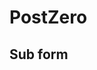 # PostZero

## Sub form
<!-- Subscription Form -->
 <style >.sp-force-hide { display: none;}.sp-form[sp-id="174537"] { display: block; background: #ffffff; padding: 15px; width: 450px; max-width: 100%; border-radius: 8px; -moz-border-radius: 8px; -webkit-border-radius: 8px; border-color: #dddddd; border-style: solid; border-width: 1px; font-family: Arial, "Helvetica Neue", sans-serif; background-repeat: no-repeat; background-position: center; background-size: auto;}.sp-form[sp-id="174537"] input[type="checkbox"] { display: inline-block; opacity: 1; visibility: visible;}.sp-form[sp-id="174537"] .sp-form-fields-wrapper { margin: 0 auto; width: 420px;}.sp-form[sp-id="174537"] .sp-form-control { background: #ffffff; border-color: #cccccc; border-style: solid; border-width: 1px; font-size: 15px; padding-left: 8.75px; padding-right: 8.75px; border-radius: 4px; -moz-border-radius: 4px; -webkit-border-radius: 4px; height: 35px; width: 100%;}.sp-form[sp-id="174537"] .sp-field label { color: #444444; font-size: 13px; font-style: normal; font-weight: bold;}.sp-form[sp-id="174537"] .sp-button-messengers { border-radius: 4px; -moz-border-radius: 4px; -webkit-border-radius: 4px;}.sp-form[sp-id="174537"] .sp-button { border-radius: 4px; -moz-border-radius: 4px; -webkit-border-radius: 4px; background-color: #0089bf; color: #ffffff; width: auto; font-weight: 700; font-style: normal; font-family: Arial, sans-serif; box-shadow: inset 0 -2px 0 0 #005d82; -moz-box-shadow: inset 0 -2px 0 0 #005d82; -webkit-box-shadow: inset 0 -2px 0 0 #005d82;}.sp-form[sp-id="174537"] .sp-button-container { text-align: left;}</style><div class="sp-form-outer sp-force-hide"><div id="sp-form-174537" sp-id="174537" sp-hash="1df9db490f6a487c0dacb07c27a08945eee261cf0b10b048c021c2d90d5edcb4" sp-lang="en" class="sp-form sp-form-regular sp-form-embed" sp-show-options="%7B%22satellite%22%3Afalse%2C%22maDomain%22%3A%22login.sendpulse.com%22%2C%22formsDomain%22%3A%22forms.sendpulse.com%22%2C%22condition%22%3A%22onEnter%22%2C%22scrollTo%22%3A25%2C%22delay%22%3A10%2C%22repeat%22%3A3%2C%22background%22%3A%22rgba(0%2C%200%2C%200%2C%200.5)%22%2C%22position%22%3A%22bottom-right%22%2C%22animation%22%3A%22%22%2C%22hideOnMobile%22%3Afalse%2C%22urlFilter%22%3Afalse%2C%22urlFilterConditions%22%3A%5B%7B%22force%22%3A%22hide%22%2C%22clause%22%3A%22contains%22%2C%22token%22%3A%22%22%7D%5D%2C%22analytics%22%3A%7B%22ga%22%3A%7B%22eventLabel%22%3A%22%D0%A4%D0%BE%D1%80%D0%BC%D0%B0_%D0%BF%D0%BE%D0%B4%D0%BF%D0%B8%D1%81%D0%BA%D0%B8_PostZero_Subs_PostZero_Subs%22%2C%22send%22%3Afalse%7D%2C%22ym%22%3A%7B%22counterId%22%3Anull%2C%22eventLabel%22%3Anull%2C%22targetId%22%3Anull%2C%22send%22%3Afalse%7D%7D%2C%22utmEnable%22%3Afalse%7D"><div class="sp-form-fields-wrapper"><div class="sp-message"><div></div></div><form novalidate="" class="sp-element-container ui-sortable ui-droppable"></form><div class="sp-link-wrapper sp-brandname__left"><a class="sp-link " target="_blank" href="https://sendpulse.com/ru/forms-powered-by-sendpulse?from=7589597"><span class="sp-link-img">&nbsp;</span><span translate="FORM.PROVIDED_BY">Предоставлено SendPulse</span></a></div></div></div></div><script type="text/javascript" src="//web.webformscr.com/apps/fc3/build/default-handler.js?1609756717168"></script> 
<!-- /Subscription Form -->

<script src="//web.webformscr.com/apps/fc3/build/loader.js" sp-form-id="1df9db490f6a487c0dacb07c27a08945eee261cf0b10b048c021c2d90d5edcb4"></script>

<script type="text/javascript" src="accets/sys/js/jquery-3.5.1.js"></script>
